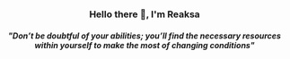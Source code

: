 
<h3 align="center">Hello there 👋, I'm Reaksa</h3>
<h5 align="center"><i>"Don’t be doubtful of your abilities; you’ll find the necessary resources within yourself to make the most of changing conditions"</i></h5>
